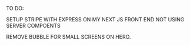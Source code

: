 TO DO:

SETUP STRIPE WITH EXPRESS ON MY NEXT JS FRONT END NOT USING SERVER COMPOENTS 

REMOVE BUBBLE FOR SMALL SCREENS ON HERO.